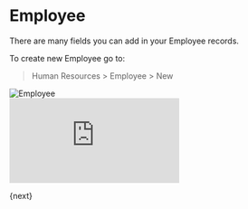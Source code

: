<!-- add-breadcrumbs -->
# Employee

There are many fields you can add in your Employee records.

To create new Employee go to:

> Human Resources > Employee > New

<img class="screenshot" alt="Employee" src="{{docs_base_url}}/assets/img/human-resources/employee.png">

<div class="embed-container">    
    <iframe src="https://www.youtube.com/embed/kkwOzeU4wFU?rel=0" frameborder="0" allow="autoplay; encrypted-media" allowfullscreen></iframe>
</div>

{next}